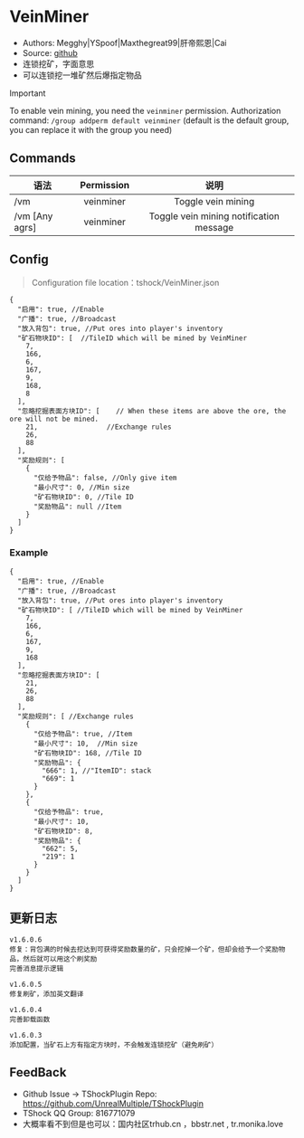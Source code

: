 # VeinMiner

- Authors: Megghy|YSpoof|Maxthegreat99|肝帝熙恩|Cai
- Source: [github](https://github.com/Maxthegreat99/TSHockVeinMiner)
- 连锁挖矿，字面意思
- 可以连锁挖一堆矿然后爆指定物品

> [!IMPORTANT]
> To enable vein mining, you need the `veinminer` permission.
> Authorization command: `/group addperm default veinminer` (default is the default group, you can replace it with the group you need)

## Commands

| 语法                                                                 | Permission |                    说明                   |
| ------------------------------------------------------------------ | :--------: | :-------------------------------------: |
| /vm                                                                |  veinminer |            Toggle vein mining           |
| /vm [Any agrs] |  veinminer | Toggle vein mining notification message |

## Config

> Configuration file location：tshock/VeinMiner.json

```json5
{
  "启用": true, //Enable
  "广播": true, //Broadcast
  "放入背包": true, //Put ores into player's inventory
  "矿石物块ID": [  //TileID which will be mined by VeinMiner
    7,
    166,
    6,
    167,
    9,
    168,
    8
  ],
  "忽略挖掘表面方块ID": [    // When these items are above the ore, the ore will not be mined.
    21,                 //Exchange rules
    26,          
    88           
  ],
  "奖励规则": [ 
    {
      "仅给予物品": false, //Only give item
      "最小尺寸": 0, //Min size
      "矿石物块ID": 0, //Tile ID
      "奖励物品": null //Item
    }
  ]
}
```

### Example

```json5
{
  "启用": true, //Enable
  "广播": true, //Broadcast
  "放入背包": true, //Put ores into player's inventory
  "矿石物块ID": [ //TileID which will be mined by VeinMiner
    7,
    166,
    6,
    167,
    9,
    168
  ],
  "忽略挖掘表面方块ID": [
    21,
    26,
    88
  ],
  "奖励规则": [ //Exchange rules
    {
      "仅给予物品": true, //Item
      "最小尺寸": 10,  //Min size
      "矿石物块ID": 168, //Tile ID
      "奖励物品": {
        "666": 1, //"ItemID": stack
        "669": 1
      }
    },
    {
      "仅给予物品": true, 
      "最小尺寸": 10,
      "矿石物块ID": 8,
      "奖励物品": {
        "662": 5,
        "219": 1
      }
    }
  ]
}
```

## 更新日志

```
v1.6.0.6
修复：背包满的时候去挖达到可获得奖励数量的矿，只会挖掉一个矿，但却会给予一个奖励物品，然后就可以用这个刷奖励
完善消息提示逻辑

v1.6.0.5
修复刷矿，添加英文翻译

v1.6.0.4
完善卸载函数

v1.6.0.3
添加配置，当矿石上方有指定方块时，不会触发连锁挖矿（避免刷矿）
```

## FeedBack

- Github Issue -> TShockPlugin Repo: https://github.com/UnrealMultiple/TShockPlugin
- TShock QQ Group: 816771079
- 大概率看不到但是也可以：国内社区trhub.cn ，bbstr.net , tr.monika.love
